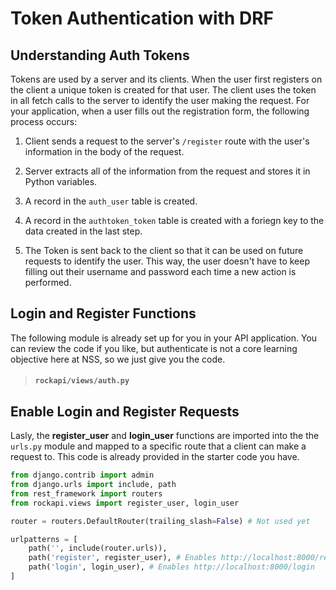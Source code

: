 # Token Authentication with DRF

## Understanding Auth Tokens

Tokens are used by a server and its clients. When the user first registers on the client a unique token is created for that user. The client uses the token in all fetch calls to the server to identify the user making the request.  For your application, when a user fills out the registration form, the following process occurs:

1. Client sends a request to the server's `/register` route with the user's information in the body of the request.

1. Server extracts all of the information from the request and stores it in Python variables.

1. A record in the `auth_user` table is created.

1. A record in the `authtoken_token` table is created with a foriegn key to the data created in the last step.

1. The Token is sent back to the client so that it can be used on future requests to identify the user. This way, the user doesn't have to keep filling out their username and password each time a new action is performed.

## Login and Register Functions

The following module is already set up for you in your API application. You can review the code if you like, but authenticate is not a core learning objective here at NSS, so we just give you the code.

> #### `rockapi/views/auth.py`

## Enable Login and Register Requests

Lasly, the **register_user** and **login_user** functions are imported into the the `urls.py` module and mapped to a specific route that a client can make a request to. This code is already provided in the starter code you have.

```py
from django.contrib import admin
from django.urls import include, path
from rest_framework import routers
from rockapi.views import register_user, login_user

router = routers.DefaultRouter(trailing_slash=False) # Not used yet

urlpatterns = [
    path('', include(router.urls)),
    path('register', register_user), # Enables http://localhost:8000/register
    path('login', login_user), # Enables http://localhost:8000/login
]
```
